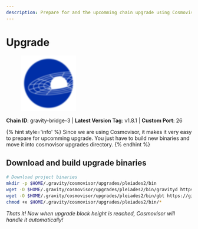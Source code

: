 ```yaml
---
description: Prepare for and the upcomming chain upgrade using Cosmovisor.
---
```


# Upgrade

<figure><img src="https://raw.githubusercontent.com/kj89/cosmos-images/main/logos/gravitybridge.png" width="150" alt=""><figcaption></figcaption></figure>

**Chain ID**: gravity-bridge-3 | **Latest Version Tag**: v1.8.1 | **Custom Port**: 26

{% hint style='info' %}
Since we are using Cosmovisor, it makes it very easy to prepare for upcomming upgrade.
You just have to build new binaries and move it into cosmovisor upgrades directory.
{% endhint %}

## Download and build upgrade binaries

```bash
# Download project binaries
mkdir -p $HOME/.gravity/cosmovisor/upgrades/pleiades2/bin
wget -O $HOME/.gravity/cosmovisor/upgrades/pleiades2/bin/gravityd https://github.com/Gravity-Bridge/Gravity-Bridge/releases/download/v1.8.1/gravity-linux-amd64
wget -O $HOME/.gravity/cosmovisor/upgrades/pleiades2/bin/gbt https://github.com/Gravity-Bridge/Gravity-Bridge/releases/download/v1.8.1/gbt
chmod +x $HOME/.gravity/cosmovisor/upgrades/pleiades2/bin/*
```

*Thats it! Now when upgrade block height is reached, Cosmovisor will handle it automatically!*
